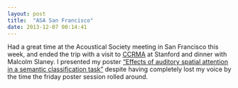 ```yaml
---
layout: post
title:  "ASA San Francisco"
date: 2013-12-07 00:14:41
---
```


Had a great time at the Acoustical Society meeting in San Francisco this week, and ended the trip with a visit to [CCRMA][ccrma] at Stanford and dinner with Malcolm Slaney. <more /> I presented my poster [“Effects of auditory spatial attention in a semantic classification task”][div] despite having completely lost my voice by the time the friday poster session rolled around. 

[ccrma]: https://ccrma.stanford.edu/
[div]:   http://dan.mccloy.info/pubs/McCloyLee2013_DivAttnSem.pdf
